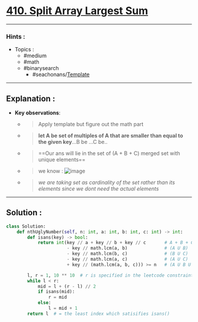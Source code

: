 # [410. Split Array Largest Sum](https://leetcode.com/problems/ugly-number-iii/)

---

### Hints :

-   Topics :
    -   #medium
    -   #math
    -   #binarysearch
        -   #seachonans/[Template](https://leetcode.com/discuss/general-discussion/786126/Python-Powerful-Ultimate-Binary-Search-Template.-Solved-many-problems)

---

## Explanation :

-   **Key observations**:

    -   > Apply template but figure out the math part
    -   > **let A be set of multiples of A that are smaller than equal to the given key**...B be ...C be..
    -   > ==Our ans will lie in the set of (A + B + C) merged set with unique elements==
    -   > we know : ![image](https://assets.leetcode.com/users/hiepit/image_1569139496.png)
    -   > _we are taking set as cardinality of the set rather than its elements since we dont need the actual elements_

---

## Solution :

```python
class Solution:
    def nthUglyNumber(self, n: int, a: int, b: int, c: int) -> int:
        def isans(key) -> bool:
            return int(key // a + key // b + key // c       # A + B + C
                       - key // math.lcm(a, b)              # (A U B)
                       - key // math.lcm(b, c)              # (B U C)
                       - key // math.lcm(a, c)              # (A U C)
                       + key // (math.lcm(a, b, c))) >= n   # (A U B U C)

        l, r = 1, 10 ** 10  # r is specified in the leetcode constraints
        while l < r:
            mid = l + (r - l) // 2
            if isans(mid):
                r = mid
            else:
                l = mid + 1
        return l  # = the least index which satisifies isans()
```
